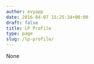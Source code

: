 ```yaml
---
author: evyapp
date: 2016-04-07 15:25:34+00:00
draft: false
title: LP Profile
type: page
slug: /lp-profile/
---
```


None
